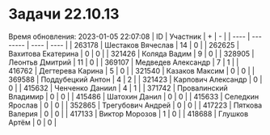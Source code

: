 # Задачи 22.10.13
Время обновления: 2023-01-05 22:07:08
| ID   | Участник | +    | -    |
| ---- | -------- | ---- | ---- |
| 263178 | Шестаков Вячеслав | 14 | 0 |
| 262625 | Вахитова Екатерина | 0 | 0 |
| 321426 | Коляда Вадим | 9 | 0 |
| 328905 | Леонтьв Дмитрий | 11 | 0 |
| 369107 | Медведев Александр | 7 | 1 |
| 416762 | Дегтерева Карина | 5 | 0 |
| 321540 | Казаков Максим | 0 | 0 |
| 369588 | Поддубецкий Антон | 4 | 2 |
| 321423 | Карпович Александр | 0 | 0 |
| 415632 | Ченченко Даниил | 4 | 1 |
| 371742 | Провалинский Владимир | 0 | 0 |
| 415486 | Шатохин Данил | 0 | 0 |
| 415633 | Селедкин Ярослав | 0 | 0 |
| 352865 | Трегубович Андрей | 0 | 0 |
| 417223 | Пяткова Валерия | 0 | 0 |
| 417133 | Виктор Морозов | 1 | 0 |
| 418688 | Глушков Артём | 0 | 0 |

